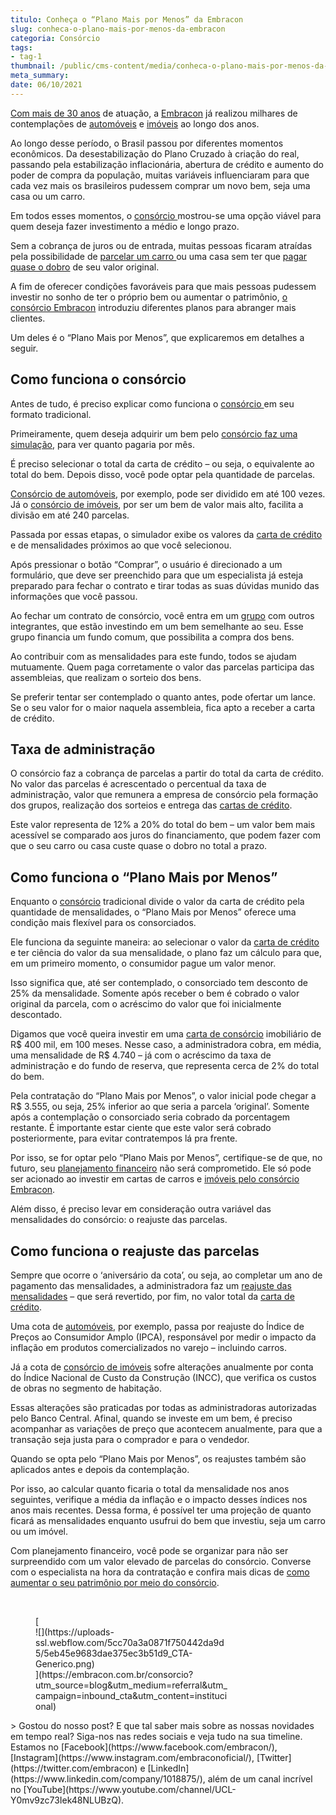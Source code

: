 ```yaml
---
titulo: Conheça o “Plano Mais por Menos” da Embracon
slug: conheca-o-plano-mais-por-menos-da-embracon
categoria: Consórcio
tags:
- tag-1
thumbnail: /public/cms-content/media/conheca-o-plano-mais-por-menos-da-embracon.png
meta_summary: 
date: 06/10/2021
---
```

[Com mais de 30 anos](https://www.embracon.com.br/a-embracon) de atuação, a [Embracon](https://www.embracon.com.br/) já realizou milhares de contemplações de [automóveis](https://www.embracon.com.br/consorcio-de-carros) e [imóveis](https://www.embracon.com.br/consorcio-de-imoveis) ao longo dos anos.

Ao longo desse período, o Brasil passou por diferentes momentos econômicos. Da desestabilização do Plano Cruzado à criação do real, passando pela estabilização inflacionária, abertura de crédito e aumento do poder de compra da população, muitas variáveis influenciaram para que cada vez mais os brasileiros pudessem comprar um novo bem, seja uma casa ou um carro.

Em todos esses momentos, o [consórcio ](https://www.embracon.com.br/conhecaoconsorcio/o-que-e-consorcio)mostrou-se uma opção viável para quem deseja fazer investimento a médio e longo prazo.

Sem a cobrança de juros ou de entrada, muitas pessoas ficaram atraídas pela possibilidade de [parcelar um carro ](https://www.embracon.com.br/blog/sobre-o-consorcio-de-veiculos-embracon)ou uma casa sem ter que [pagar quase o dobro](https://www.embracon.com.br/blog/entenda-quais-sao-as-6-maiores-desvantagens-do-financiamento) de seu valor original.

A fim de oferecer condições favoráveis para que mais pessoas pudessem investir no sonho de ter o próprio bem ou aumentar o patrimônio, [o consórcio Embracon](https://www.embracon.com.br/conhecaoconsorcio/o-que-e-consorcio) introduziu diferentes planos para abranger mais clientes.

Um deles é o “Plano Mais por Menos”, que explicaremos em detalhes a seguir.

Como funciona o consórcio
-------------------------

Antes de tudo, é preciso explicar como funciona o [consórcio ](https://www.embracon.com.br/)em seu formato tradicional.

Primeiramente, quem deseja adquirir um bem pelo [consórcio faz uma simulação](https://www.embracon.com.br/consorcio-de-imoveis), para ver quanto pagaria por mês.

É preciso selecionar o total da carta de crédito – ou seja, o equivalente ao total do bem. Depois disso, você pode optar pela quantidade de parcelas.

[Consórcio de automóveis](https://www.embracon.com.br/consorcio-de-carros), por exemplo, pode ser dividido em até 100 vezes. Já o [consórcio de imóveis](https://www.embracon.com.br/blog/por-que-contratar-o-consorcio-imobiliario-embracon), por ser um bem de valor mais alto, facilita a divisão em até 240 parcelas.

Passada por essas etapas, o simulador exibe os valores da [carta de crédito](https://www.embracon.com.br/conhecaoconsorcio/o-que-e-carta-de-credito) e de mensalidades próximos ao que você selecionou.

Após pressionar o botão “Comprar”, o usuário é direcionado a um formulário, que deve ser preenchido para que um especialista já esteja preparado para fechar o contrato e tirar todas as suas dúvidas munido das informações que você passou.

Ao fechar um contrato de consórcio, você entra em um [grupo](https://www.embracon.com.br/blog/como-funciona-o-encerramento-do-grupo-de-um-consorcio) com outros integrantes, que estão investindo em um bem semelhante ao seu. Esse grupo financia um fundo comum, que possibilita a compra dos bens.

Ao contribuir com as mensalidades para este fundo, todos se ajudam mutuamente. Quem paga corretamente o valor das parcelas participa das assembleias, que realizam o sorteio dos bens.

Se preferir tentar ser contemplado o quanto antes, pode ofertar um lance. Se o seu valor for o maior naquela assembleia, fica apto a receber a carta de crédito.

Taxa de administração
---------------------

O consórcio faz a cobrança de parcelas a partir do total da carta de crédito. No valor das parcelas é acrescentado o percentual da taxa de administração, valor que remunera a empresa de consórcio pela formação dos grupos, realização dos sorteios e entrega das [cartas de crédito](https://www.embracon.com.br/conhecaoconsorcio/o-que-e-carta-de-credito).

Este valor representa de 12% a 20% do total do bem – um valor bem mais acessível se comparado aos juros do financiamento, que podem fazer com que o seu carro ou casa custe quase o dobro no total a prazo.

Como funciona o “Plano Mais por Menos”
--------------------------------------

Enquanto o [consórcio](https://www.embracon.com.br/conhecaoconsorcio/o-que-e-consorcio) tradicional divide o valor da carta de crédito pela quantidade de mensalidades, o “Plano Mais por Menos” oferece uma condição mais flexível para os consorciados.

Ele funciona da seguinte maneira: ao selecionar o valor da [carta de crédito](https://www.embracon.com.br/blog/o-que-voce-precisa-saber-sobre-a-carta-de-credito-de-consorcios) e ter ciência do valor da sua mensalidade, o plano faz um cálculo para que, em um primeiro momento, o consumidor pague um valor menor.

Isso significa que, até ser contemplado, o consorciado tem desconto de 25% da mensalidade. Somente após receber o bem é cobrado o valor original da parcela, com o acréscimo do valor que foi inicialmente descontado.

Digamos que você queira investir em uma [carta de consórcio](https://www.embracon.com.br/blog/o-que-voce-precisa-saber-sobre-a-carta-de-credito-de-consorcios) imobiliário de R$ 400 mil, em 100 meses. Nesse caso, a administradora cobra, em média, uma mensalidade de R$ 4.740 – já com o acréscimo da taxa de administração e do fundo de reserva, que representa cerca de 2% do total do bem.

Pela contratação do “Plano Mais por Menos”, o valor inicial pode chegar a R$ 3.555, ou seja, 25% inferior ao que seria a parcela ‘original’. Somente após a contemplação o consorciado seria cobrado da porcentagem restante. É importante estar ciente que este valor será cobrado posteriormente, para evitar contratempos lá pra frente.

Por isso, se for optar pelo “Plano Mais por Menos”, certifique-se de que, no futuro, seu [planejamento financeiro](https://www.embracon.com.br/blog/planejamento-financeiro-um-guia-para-as-financas-nao-sairem-de-controle) não será comprometido. Ele só pode ser acionado ao investir em cartas de carros e [imóveis pelo consórcio Embracon](https://www.embracon.com.br/blog/por-que-contratar-o-consorcio-imobiliario-embracon).

Além disso, é preciso levar em consideração outra variável das mensalidades do consórcio: o reajuste das parcelas.

Como funciona o reajuste das parcelas
-------------------------------------

Sempre que ocorre o ‘aniversário da cota’, ou seja, ao completar um ano de pagamento das mensalidades, a administradora faz um [reajuste das mensalidades](https://www.embracon.com.br/blog/reajuste-do-consorcio-entenda) – que será revertido, por fim, no valor total da [carta de crédito](https://www.embracon.com.br/conhecaoconsorcio/o-que-e-carta-de-credito).

Uma cota de [automóveis](https://www.embracon.com.br/blog/sobre-o-consorcio-de-veiculos-embracon), por exemplo, passa por reajuste do Índice de Preços ao Consumidor Amplo (IPCA), responsável por medir o impacto da inflação em produtos comercializados no varejo – incluindo carros.

Já a cota de [consórcio de imóveis](https://www.embracon.com.br/blog/por-que-contratar-o-consorcio-imobiliario-embracon) sofre alterações anualmente por conta do Índice Nacional de Custo da Construção (INCC), que verifica os custos de obras no segmento de habitação.

Essas alterações são praticadas por todas as administradoras autorizadas pelo Banco Central. Afinal, quando se investe em um bem, é preciso acompanhar as variações de preço que acontecem anualmente, para que a transação seja justa para o comprador e para o vendedor.

Quando se opta pelo “Plano Mais por Menos”, os reajustes também são aplicados antes e depois da contemplação.

Por isso, ao calcular quanto ficaria o total da mensalidade nos anos seguintes, verifique a média da inflação e o impacto desses índices nos anos mais recentes. Dessa forma, é possível ter uma projeção de quanto ficará as mensalidades enquanto usufrui do bem que investiu, seja um carro ou um imóvel.

Com planejamento financeiro, você pode se organizar para não ser surpreendido com um valor elevado de parcelas do consórcio. Converse com o especialista na hora da contratação e confira mais dicas de [como aumentar o seu patrimônio por meio do consórcio](https://www.embracon.com.br/blog/e-possivel-aumentar-o-patrimonio-saiba-aqui).

‍

<figure class="w-richtext-figure-type-image w-richtext-align-center" style="max-width:310px">[<div>![](https://uploads-ssl.webflow.com/5cc70a3a0871f750442da9d5/5eb45e9683dae375ec3b51d9_CTA-Generico.png)</div>](https://embracon.com.br/consorcio?utm_source=blog&utm_medium=referral&utm_campaign=inbound_cta&utm_content=institucional)</figure>> Gostou do nosso post? E que tal saber mais sobre as nossas novidades em tempo real? Siga-nos nas redes sociais e veja tudo na sua timeline. Estamos no [Facebook](https://www.facebook.com/embracon/), [Instagram](https://www.instagram.com/embraconoficial/), [Twitter](https://twitter.com/embracon) e [LinkedIn](https://www.linkedin.com/company/1018875/), além de um canal incrível no [YouTube](https://www.youtube.com/channel/UCL-Y0mv9zc73Iek48NLUBzQ).

‍
